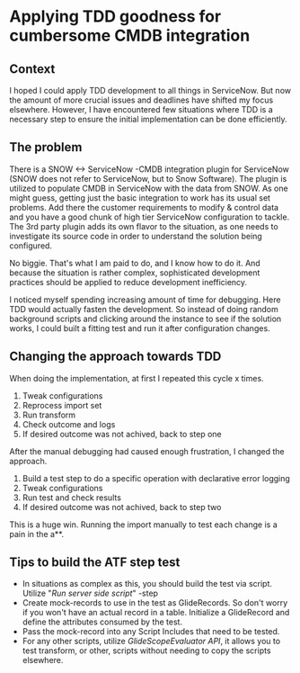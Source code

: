 # Applying TDD goodness for cumbersome CMDB integration

## Context
I hoped I could apply TDD development to all things in ServiceNow. But now the amount of more crucial issues and deadlines have shifted my focus elsewhere. However, I have encountered few situations where TDD is a necessary step to ensure the initial implementation can be done efficiently.   

## The problem
There is a SNOW <-> ServiceNow -CMDB integration plugin for ServiceNow (SNOW does not refer to ServiceNow, but to Snow Software). The plugin is utilized to populate CMDB in ServiceNow with the data from SNOW. As one might guess, getting just the basic integration to work has its usual set problems. Add there the customer requirements to modify & control data and you have a good chunk of high tier ServiceNow configuration to tackle. The 3rd party plugin adds its own flavor to the situation, as one needs to investigate its source code in order to understand the solution being configured.

No biggie. That's what I am paid to do, and I know how to do it. And because the situation is rather complex, sophisticated development practices should be applied to reduce development inefficiency.

I noticed myself spending increasing amount of time for debugging. Here TDD would actually fasten the development. So instead of doing random background scripts and clicking around the instance to see if the solution works, I could built a fitting test and run it after configuration changes.

## Changing the approach towards TDD

When doing the implementation, at first I repeated this cycle x times.
1. Tweak configurations
2. Reprocess import set
3. Run transform 
4. Check outcome and logs
5. If desired outcome was not achived, back to step one

After the manual debugging had caused enough frustration, I changed the approach.
1. Build a test step to do a specific operation with declarative error logging 
2. Tweak configurations
3. Run test and check results
4. If desired outcome was not achived, back to step two

This is a huge win. Running the import manually to test each change is a pain in the a**. 

## Tips to build the ATF step test

* In situations as complex as this, you should build the test via script. Utilize "_Run server side script_" -step
* Create mock-records to use in the test as GlideRecords. So don't worry if you won't have an actual record in a table. Initialize a GlideRecord and define the attributes consumed by the test.
* Pass the mock-record into any Script Includes that need to be tested.
* For any other scripts, utilize *GlideScopeEvaluator API*, it allows you to test transform, or other, scripts without needing to copy the scripts elsewhere.